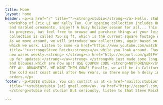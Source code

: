 ```yaml
---
title: Home
layout: home
header: <p><a href="/" title=""><strong>stubio</strong></a> Hello. stubio is the collaborative
  workshop of Eric Li and Kelly Tan. Our opening collection includes Unique Clothes
  and marbled ornaments. Enjoy!! A busy holiday season for all... This site is a work
  in progress, but feel free to browse and purchase things at your leisure. Our first
  collection is called 750 sq ft, which is the current square footage of our apartment.
  As we move around, we will introduce new collections, again based on the area in
  which we work. Listen to some <a href="https://www.youtube.com/watch?v=ZXJWO2FQ16c"
  title=""><strong>Steve Reich</strong></a> while you look around. Check back for
  new wares weekly.<strong> </strong><a href="http://eepurl.com/ga0fFv" title=""><strong>Sign
  up for updates!</strong></a><strong> </strong>We just made some long sleeve shirts
  and blouses which are now up!! USE COUPON CODE <strong>NOTFOREVER</strong> FOR 40%
  OFF ALL ORNAMENTS. WE WANT THEM GONE! Finally, we will be in California escaping
  the cold east coast until after New Years, so there may be a delay in shipping of
  orders.</p>
footer: <p>©2018 stubio. You can contact us at <a href="mailto:stubiostubio@gmail.com"
  title="">stubiostubio [at] gmail.com</a>. <a href="http://eepurl.com/ga0fFv" title=""><strong>Subscribe.</strong></a><strong>
  </strong>stubio not studio! But seriously, listen to that Steve Reich piece. </p>

---
```

